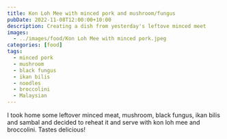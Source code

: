 ```yaml
---
title: Kon Loh Mee with minced pork and mushroom/fungus
pubDate: 2022-11-08T12:00:00+10:00
description: Creating a dish from yesterday's leftove minced meet
images:
  - ../images/food/Kon Loh Mee with minced pork.jpeg
categories: [food]
tags:
  - minced pork
  - mushroom
  - black fungus
  - ikan bilis
  - noodles
  - broccolini
  - Malaysian
---
```


I took home some leftover minced meat, mushroom, black fungus, ikan bilis and sambal and decided to reheat it and serve with kon loh mee and broccolini. Tastes delicious!
